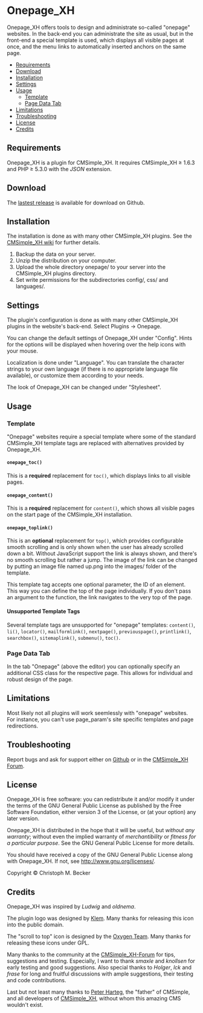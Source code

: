 # Onepage\_XH

Onepage\_XH offers tools to design and administrate so-called "onepage"
websites. In the back-end you can administrate the site as usual, but in
the front-end a special template is used, which displays all visible
pages at once, and the menu links to automatically inserted anchors on
the same page.

  - [Requirements](#requirements)
  - [Download](#download)
  - [Installation](#installation)
  - [Settings](#settings)
  - [Usage](#usage)
      - [Template](#template)
      - [Page Data Tab](#page-data-tab)
  - [Limitations](#limitations)
  - [Troubleshooting](#troubleshooting)
  - [License](#license)
  - [Credits](#credits)

## Requirements

Onepage\_XH is a plugin for CMSimple\_XH. It requires CMSimple\_XH ≥
1.6.3 and PHP ≥ 5.3.0 with the *JSON* extension.

## Download

The [lastest release](https://github.com/cmb69/onepage_xh/releases/latest)
is available for download on Github.

## Installation

The installation is done as with many other CMSimple\_XH plugins. See
the [CMSimple\_XH
wiki](https://wiki.cmsimple-xh.org/doku.php/installation#plugins) for further
details.

1.  Backup the data on your server.
2.  Unzip the distribution on your computer.
3.  Upload the whole directory onepage/ to your server into the
    CMSimple\_XH plugins directory.
4.  Set write permissions for the subdirectories config/, css/ and
    languages/.

## Settings

The plugin's configuration is done as with many other CMSimple\_XH
plugins in the website's back-end. Select Plugins → Onepage.

You can change the default settings of Onepage\_XH under "Config". Hints
for the options will be displayed when hovering over the help icons with
your mouse.

Localization is done under "Language". You can translate the character
strings to your own language (if there is no appropriate language file
available), or customize them according to your needs.

The look of Onepage\_XH can be changed under "Stylesheet".

## Usage

### Template

"Onepage" websites require a special template where some of the standard
CMSimple\_XH template tags are replaced with alternatives provided by
Onepage\_XH.

#### `onepage_toc()`

This is a **required** replacement for `toc()`, which displays links to all
visible pages.

#### `onepage_content()`

This is a **required** replacement for `content()`, which shows all visible
pages on the start page of the CMSimple\_XH installation.

#### `onepage_toplink()`

This is an **optional** replacement for `top()`, which provides configurable
smooth scrolling and is only shown when the user has already scrolled
down a bit. Without JavaScript support the link is always shown, and
there's no smooth scrolling but rather a jump. The image of the link can
be changed by putting an image file named up.png into the images/ folder
of the template.

This template tag accepts one optional parameter, the ID of an element.
This way you can define the top of the page individually. If you don't
pass an argument to the function, the link navigates to the very top of
the page.

#### Unsupported Template Tags

Several template tags are unsupported for "onepage" templates:
`content()`, `li()`, `locator()`, `mailformlink()`, `nextpage()`, `previouspage()`,
`printlink()`, `searchbox()`, `sitemaplink()`, `submenu()`, `toc()`.

### Page Data Tab

In the tab "Onepage" (above the editor) you can optionally specify an
additional CSS class for the respective page. This allows for individual
and robust design of the page.

## Limitations

Most likely not all plugins will work seemlessly with "onepage"
websites. For instance, you can't use page\_param's site specific
templates and page redirections.

## Troubleshooting
Report bugs and ask for support either on [Github](https://github.com/cmb69/onepage_xh/issues)
or in the [CMSimple_XH Forum](https://cmsimpleforum.com/).

## License

Onepage\_XH is free software: you can redistribute it and/or modify
it under the terms of the GNU General Public License as published by
the Free Software Foundation, either version 3 of the License, or
(at your option) any later version.

Onepage\_XH is distributed in the hope that it will be useful,
but *without any warranty*; without even the implied warranty of
*merchantibility* or *fitness for a particular purpose*. See the
GNU General Public License for more details.

You should have received a copy of the GNU General Public License
along with Onepage\_XH.  If not, see <http://www.gnu.org/licenses/>.

Copyright © Christoph M. Becker

## Credits

Onepage\_XH was inspired by *Ludwig* and *oldnema*.

The plugin logo was designed by
[Klem](http://commons.wikimedia.org/wiki/File:Yin_and_Yang.svg). Many
thanks for releasing this icon into the public domain.

The "scroll to top" icon is designed by the [Oxygen
Team](http://www.iconarchive.com/show/oxygen-icons-by-oxygen-icons.org.html).
Many thanks for releasing these icons under GPL.

Many thanks to the community at the
[CMSimple\_XH-Forum](http://www.cmsimpleforum.com/) for tips,
suggestions and testing. Especially, I want to thank *smaxle* and *knollsen*
for early testing and good suggestions. Also special thanks to *Holger*,
*lck* and *frase* for long and fruitful discussions with ample suggestions,
their testing and code contributions.

Last but not least many thanks to [Peter Harteg](http://www.harteg.dk/),
the "father" of CMSimple, and all developers of
[CMSimple\_XH](http://www.cmsimple-xh.org/), without whom this amazing
CMS wouldn't exist.
